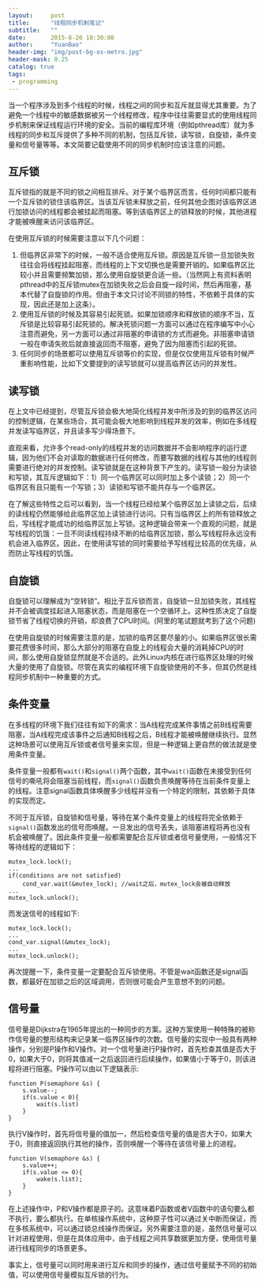 ```yaml
---
layout:     post
title:      "线程同步机制笔记"
subtitle:   ""
date:       2015-8-20 18:30:00
author:     "YuanBao"
header-img: "img/post-bg-os-metro.jpg"
header-mask: 0.25
catalog: true
tags:
 - programming
---
```


当一个程序涉及到多个线程的时候，线程之间的同步和互斥就显得尤其重要。为了避免一个线程中的敏感数据被另一个线程修改，程序中往往需要显式的使用线程同步机制来保证线程运行环境的安全。当前的编程库环境（例如pthread库）就为多线程的同步和互斥提供了多种不同的机制，包括互斥锁，读写锁，自旋锁，条件变量和信号量等等。本文简要记载使用不同的同步机制时应该注意的问题。

## 互斥锁
互斥锁指的就是不同的锁之间相互排斥。对于某个临界区而言，任何时间都只能有一个互斥锁的锁住该临界区。当该互斥锁未释放之前，任何其他企图对该临界区进行加锁访问的线程都会被挂起而阻塞。等到该临界区上的锁释放的时候，其他进程才能被唤醒来访问该临界区。

在使用互斥锁的时候需要注意以下几个问题：

1. 但临界区非常下的时候，一般不适合使用互斥锁。原因是互斥锁一旦加锁失败往往会将线程挂起阻塞，而线程的上下文切换也是需要开销的。如果临界区比较小并且需要频繁加锁，那么使用自旋锁更合适一些。（当然网上有资料表明pthread中的互斥锁mutex在加锁失败之后会自旋一段时间，然后再阻塞，基本代替了自旋锁的作用。但由于本文只讨论不同锁的特性，不依赖于具体的实现，因此还是加上这条）。
2. 使用互斥锁的时候及其容易引起死锁。如果加锁顺序和释放锁的顺序不当，互斥锁是比较容易引起死锁的。解决死锁问题一方面可以通过在程序编写中小心注意而避免，另一方面可以通过非阻塞的申请锁的方式而避免。非阻塞申请锁一般在申请失败后就直接返回而不阻塞，避免了因为阻塞而引起的死锁。
3. 任何同步的场景都可以使用互斥锁等价的实现，但是仅仅使用互斥锁有时候严重影响性能，比如下文要提到的读写锁就可以提高临界区访问的并发性。


## 读写锁

在上文中已经提到，尽管互斥锁会极大地简化线程并发中所涉及的到的临界区访问的控制逻辑，在某些场合，其可能会极大地影响到线程并发的效率，例如在多线程并发读写临界区，并且读多写少得场景下。

直观来看，允许多个read-only的线程并发的访问数据并不会影响程序的运行逻辑，因为他们不会对读取的数据进行任何修改，而要写数据的线程与其他的线程则需要进行绝对的并发控制。读写锁就是在这种背景下产生的。读写锁一般分为读锁和写锁，其互斥逻辑如下：1）同一个临界区可以同时加上多个读锁；2）同一个临界区有且只能有一个写锁；3）读锁和写锁不能共存与一个临界区。

在了解这些特性之后可以看到，当一个线程已经给某个临界区加上读锁之后，后续的读线程仍然能够给此临界区加上读锁进行访问。只有当临界区上的所有锁释放之后，写线程才能成功的给临界区加上写锁。这种逻辑会带来一个直观的问题，就是写线程的饥饿：一旦不同读线程持续不断的给临界区加锁，那么写线程将永远没有机会进入临界区。因此，在使用读写锁的同时需要给予写线程比较高的优先级，从而防止写线程的饥饿。

## 自旋锁

自旋锁可以理解成为“空转锁”。相比于互斥锁而言，自旋锁一旦加锁失败，其线程并不会被调度挂起进入阻塞状态，而是阻塞在一个空循环上。这种性质决定了自旋锁节省了线程切换的开销，却浪费了CPU时间。(阿里的笔试题就考到了这个问题)

在使用自旋锁的时候需要注意的是，加锁的临界区要尽量的小。如果临界区很长需要花费很多时间，那么大部分的阻塞在自旋上的线程会大量的消耗掉CPU的时间，那么使用自旋锁显然就是不合适的。此外Linux内核在进行临界区处理的时候大量的使用了自旋锁。尽管在真实的编程环境下自旋锁使用的不多，但其仍然是线程同步机制中一种重要的方式。

## 条件变量

在多线程的环境下我们往往有如下的需求：当A线程完成某件事情之前B线程需要阻塞，当A线程完成该事件之后通知B线程之后，B线程才能被唤醒继续执行。显然这种场景可以使用互斥锁或者信号量来实现，但是一种逻辑上更自然的做法就是使用条件变量。

条件变量一般都有`wait()`和`signal()`两个函数，其中`wait()`函数在未接受到任何信号的嘶吼将会阻塞当前线程，而`signal()`函数负责唤醒等待在当前条件变量上的线程。注意signal函数具体唤醒多少线程并没有一个特定的限制，其依赖于具体的实现而定。

不同于互斥锁，自旋锁和信号量，等待在某个条件变量上的线程将完全依赖于`signal()`函数发出的信号而唤醒。一旦发出的信号丢失，该阻塞进程将再也没有机会被唤醒了。因此条件变量一般都需要配合互斥锁或者信号量使用，一般情况下等待线程的逻辑如下：

```
mutex_lock.lock();
...
if(conditions are not satisfied)
	cond_var.wait(&mutex_lock); //wait之后，mutex_lock会被自动释放
...
mutex_lock.unlock();
```

而发送信号的线程如下:

```
mutex_lock.lock();
...
cond_var.signal(&mutex_lock);
...
mutex_lock.unlock();
```
再次提醒一下，条件变量一定要配合互斥锁使用。不管是wait函数还是signal函数，都最好在加锁之后的区域调用，否则很可能会产生意想不到的问题。
	
## 信号量
信号量是Dijkstra在1965年提出的一种同步的方案。这种方案使用一种特殊的被称作信号量的整形结构来记录某一临界区操作的次数。信号量的实现中一般具有两种操作，分别是P操作和V操作。对一个信号量进行P操作时，首先检查其值是否大于0，如果大于0，则将其值减一之后返回进行后续操作，如果值小于等于0，则该进程将进行阻塞。P操作可以由以下逻辑表示:

```
function P(semaphore &s) {
    s.value--;
    if(s.value < 0){
        wait(s.list)
    }
}
```

执行V操作时，首先将信号量的值加一，然后检查信号量的值是否大于0，如果大于0，则直接返回执行其他的操作，否则唤醒一个等待在该信号量上的进程。

```
function V(semaphore &s) {
    s.value++;
    if(s.value <= 0){
        wake(s.list);
    }
}
```
  
在上述操作中，P和V操作都是原子的。这意味着P函数或者V函数中的语句要么都不执行，要么都执行。在单核操作系统中，这种原子性可以通过关中断而保证，而在多核系统中，可以通过锁总线操作而保证。另外需要注意的是，虽然信号量可以针对进程使用，但是在具体应用中，由于线程之间共享数据更加方便，使用信号量进行线程同步的场景更多。

事实上，信号量可以同时用来进行互斥和同步的操作，通过信号量赋予不同的初始值，可以使用信号量模拟互斥锁的行为。
